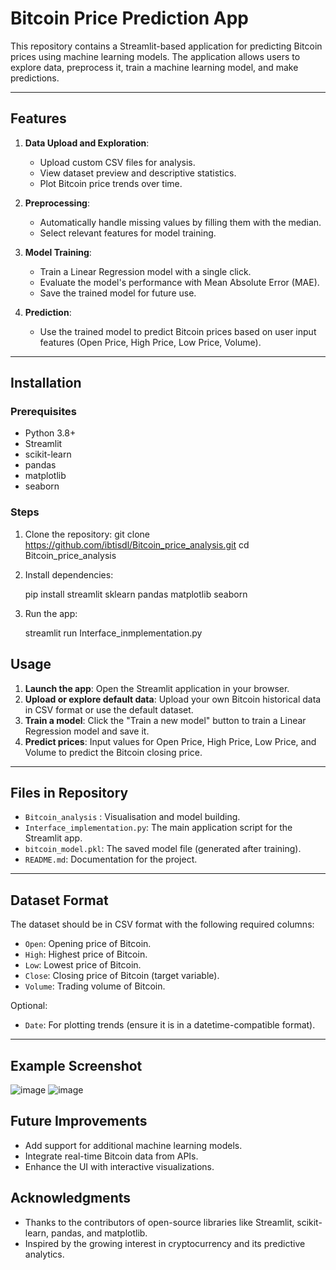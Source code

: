 # Bitcoin Price Prediction App

This repository contains a Streamlit-based application for predicting Bitcoin prices using machine learning models. The application allows users to explore data, preprocess it, train a machine learning model, and make predictions.

---

## Features

1. **Data Upload and Exploration**:
   - Upload custom CSV files for analysis.
   - View dataset preview and descriptive statistics.
   - Plot Bitcoin price trends over time.

2. **Preprocessing**:
   - Automatically handle missing values by filling them with the median.
   - Select relevant features for model training.

3. **Model Training**:
   - Train a Linear Regression model with a single click.
   - Evaluate the model's performance with Mean Absolute Error (MAE).
   - Save the trained model for future use.

4. **Prediction**:
   - Use the trained model to predict Bitcoin prices based on user input features (Open Price, High Price, Low Price, Volume).

---

## Installation

### Prerequisites
- Python 3.8+
- Streamlit
- scikit-learn
- pandas
- matplotlib
- seaborn

### Steps
1. Clone the repository:
   git clone https://github.com/ibtisdl/Bitcoin_price_analysis.git
   cd Bitcoin_price_analysis

2. Install dependencies:
 
   pip install streamlit sklearn pandas matplotlib seaborn
  
3. Run the app:
  
   streamlit run Interface_inmplementation.py
  



## Usage

1. **Launch the app**: Open the Streamlit application in your browser.
2. **Upload or explore default data**: Upload your own Bitcoin historical data in CSV format or use the default dataset.
3. **Train a model**: Click the "Train a new model" button to train a Linear Regression model and save it.
4. **Predict prices**: Input values for Open Price, High Price, Low Price, and Volume to predict the Bitcoin closing price.

---

## Files in Repository
- `Bitcoin_analysis` : Visualisation and model building.
- `Interface_implementation.py`: The main application script for the Streamlit app.
- `bitcoin_model.pkl`: The saved model file (generated after training).
- `README.md`: Documentation for the project.

---

## Dataset Format

The dataset should be in CSV format with the following required columns:
- `Open`: Opening price of Bitcoin.
- `High`: Highest price of Bitcoin.
- `Low`: Lowest price of Bitcoin.
- `Close`: Closing price of Bitcoin (target variable).
- `Volume`: Trading volume of Bitcoin.

Optional:
- `Date`: For plotting trends (ensure it is in a datetime-compatible format).

---

## Example Screenshot
![image](https://github.com/user-attachments/assets/d262a615-9885-4657-b1c2-a25f05de0a6c)
![image](https://github.com/user-attachments/assets/95494e2f-47ea-4325-a53b-12f8a1002684)



## Future Improvements

- Add support for additional machine learning models.
- Integrate real-time Bitcoin data from APIs.
- Enhance the UI with interactive visualizations.


## Acknowledgments

- Thanks to the contributors of open-source libraries like Streamlit, scikit-learn, pandas, and matplotlib.
- Inspired by the growing interest in cryptocurrency and its predictive analytics.

